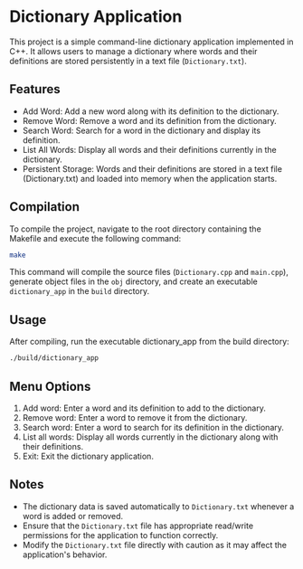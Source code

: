# Dictionary Application
This project is a simple command-line dictionary application implemented in C++. It allows users to manage a dictionary where words and their definitions are stored persistently in a text file (`Dictionary.txt`).

## Features
- Add Word: Add a new word along with its definition to the dictionary.
- Remove Word: Remove a word and its definition from the dictionary.
- Search Word: Search for a word in the dictionary and display its definition.
- List All Words: Display all words and their definitions currently in the dictionary.
- Persistent Storage: Words and their definitions are stored in a text file (Dictionary.txt) and loaded into memory when the application starts.

## Compilation
To compile the project, navigate to the root directory containing the Makefile and execute the following command:
```bash
make
```

This command will compile the source files (`Dictionary.cpp` and `main.cpp`), generate object files in the `obj` directory, and create an executable `dictionary_app` in the `build` directory.

## Usage
After compiling, run the executable dictionary_app from the build directory:

```bash
./build/dictionary_app
```

## Menu Options
1. Add word: Enter a word and its definition to add to the dictionary.
2. Remove word: Enter a word to remove it from the dictionary.
3. Search word: Enter a word to search for its definition in the dictionary.
4. List all words: Display all words currently in the dictionary along with their definitions.
5. Exit: Exit the dictionary application.
## Notes
- The dictionary data is saved automatically to `Dictionary.txt` whenever a word is added or removed.
- Ensure that the `Dictionary.txt` file has appropriate read/write permissions for the application to function correctly.
- Modify the `Dictionary.txt` file directly with caution as it may affect the application's behavior.